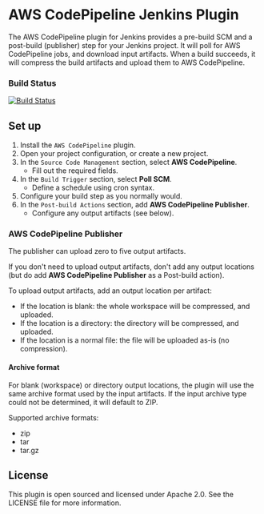 # AWS CodePipeline Jenkins Plugin

The AWS CodePipeline plugin for Jenkins provides a pre-build SCM and a
post-build (publisher) step for your Jenkins project.  It will poll for AWS
CodePipeline jobs, and download input artifacts.  When a build succeeds, it
will compress the build artifacts and upload them to AWS CodePipeline.

### Build Status

[![Build Status](https://ci.jenkins.io/buildStatus/icon?job=Plugins/aws-codepipeline-plugin/master)](https://ci.jenkins.io/job/Plugins/job/aws-codepipeline-plugin/job/master/)

## Set up

1. Install the `AWS CodePipeline` plugin.
2. Open your project configuration, or create a new project.
3. In the `Source Code Management` section, select **AWS CodePipeline**.
    * Fill out the required fields.
4. In the `Build Trigger` section, select **Poll SCM**.
    * Define a schedule using cron syntax.
5. Configure your build step as you normally would.
6. In the `Post-build Actions` section, add **AWS CodePipeline Publisher**.
    * Configure any output artifacts (see below).

### AWS CodePipeline Publisher

The publisher can upload zero to five output artifacts.

If you don't need to upload output artifacts, don't add any output locations
(but do add **AWS CodePipeline Publisher** as a Post-build action).

To upload output artifacts, add an output location per artifact:

* If the location is blank: the whole workspace will be compressed, and
  uploaded.
* If the location is a directory: the directory will be compressed, and
  uploaded.
* If the location is a normal file: the file will be uploaded as-is (no
  compression).

#### Archive format

For blank (workspace) or directory output locations, the plugin will use the
same archive format used by the input artifacts.  If the input archive type
could not be determined, it will default to ZIP.

Supported archive formats:

* zip
* tar
* tar.gz

## License

This plugin is open sourced and licensed under Apache 2.0. See the LICENSE file
for more information.
